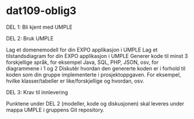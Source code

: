 # dat109-oblig3

DEL 1: Bli kjent med UMPLE


DEL 2: Bruk UMPLE

Lag et domenemodell for din EXPO applikasjon i UMPLE 
Lag et tilstandsdiagram for din EXPO applikasjon i UMPLE
Generer kode til minst 3 forskjellige språk, for eksempel Java, SQL, PHP, JSON, osv, for diagrammene i 1 og 2
Diskutér hvordan den genererte koden er i forhold til koden som din gruppe implementerte i prosjektoppgaven. For eksempel, hvilke klasser/tabeller er like/forskjellige og hvordan, osv.
 

DEL 3: Krav til innlevering

Punktene under DEL 2 (modeller, kode og diskusjonen) skal leveres under mappa UMPLE i gruppens Git repository.
